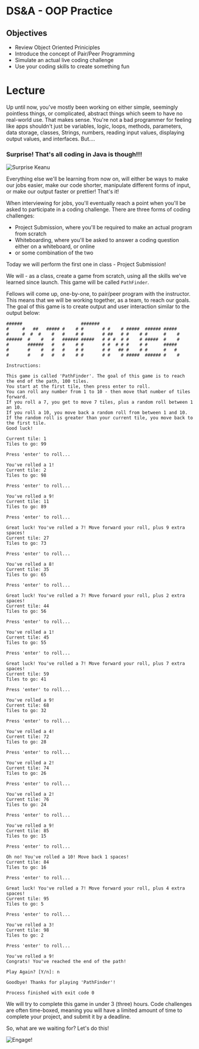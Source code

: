# DS&A - OOP Practice

## Objectives

* Review Object Oriented Priniciples
* Introduce the concept of Pair/Peer Programming
* Simulate an actual live coding challenge
* Use your coding skills to create something fun

# Lecture

Up until now, you've mostly been working on either simple, seemingly pointless things, or complicated, abstract things which seem to have no real-world use. That makes sense. You're not a bad programmer for feeling like apps shouldn't just be variables, logic, loops, methods, parameters, data storage, classes, Strings, numbers, reading input values, displaying output values, and interfaces. But....

### Surprise! That's all coding in Java is though!!!

![Surprise Keanu](https://i.kym-cdn.com/entries/icons/mobile/000/007/630/conspiracykeanu.jpg)

Everything else we'll be learning from now on, will either be ways to make our jobs easier, make our code shorter, manipulate different forms of input, or make our output faster or prettier! That's it!

When interviewing for jobs, you'll eventually reach a point when you'll be asked to participate in a coding challenge. There are three forms of coding challenges:

* Project Submission, where you'll be required to make an actual program from scratch
* Whiteboarding, where you'll be asked to answer a coding question either on a whiteboard, or online
* or some combination of the two

Today we will perform the first one in class - Project Submission!

We will - as a class, create a game from scratch, using all the skills we've learned since launch. This game will be called `PathFinder`.

Fellows will come up, one-by-one, to pair/peer program with the instructor. This means that we will be working together, as a team, to reach our goals. The goal of this game is to create output and user interaction similar to the output below:

```
######                      #######
#     #   ##   ##### #    # #       # #    # #####  ###### #####
#     #  #  #    #   #    # #       # ##   # #    # #      #    #
######  #    #   #   ###### #####   # # #  # #    # #####  #    #
#       ######   #   #    # #       # #  # # #    # #      #####
#       #    #   #   #    # #       # #   ## #    # #      #   #
#       #    #   #   #    # #       # #    # #####  ###### #    #

Instructions:

This game is called 'PathFinder'. The goal of this game is to reach the end of the path, 100 tiles.
You start at the first tile, then press enter to roll.
You can roll any number from 1 to 10 - then move that number of tiles forward.
If you roll a 7, you get to move 7 tiles, plus a random roll between 1 an 10.
If you roll a 10, you move back a random roll from between 1 and 10.
If the random roll is greater than your current tile, you move back to the first tile.
Good luck!

Current tile: 1
Tiles to go: 99

Press 'enter' to roll...

You've rolled a 1!
Current tile: 2
Tiles to go: 98

Press 'enter' to roll...

You've rolled a 9!
Current tile: 11
Tiles to go: 89

Press 'enter' to roll...

Great luck! You've rolled a 7! Move forward your roll, plus 9 extra spaces!
Current tile: 27
Tiles to go: 73

Press 'enter' to roll...

You've rolled a 8!
Current tile: 35
Tiles to go: 65

Press 'enter' to roll...

Great luck! You've rolled a 7! Move forward your roll, plus 2 extra spaces!
Current tile: 44
Tiles to go: 56

Press 'enter' to roll...

You've rolled a 1!
Current tile: 45
Tiles to go: 55

Press 'enter' to roll...

Great luck! You've rolled a 7! Move forward your roll, plus 7 extra spaces!
Current tile: 59
Tiles to go: 41

Press 'enter' to roll...

You've rolled a 9!
Current tile: 68
Tiles to go: 32

Press 'enter' to roll...

You've rolled a 4!
Current tile: 72
Tiles to go: 28

Press 'enter' to roll...

You've rolled a 2!
Current tile: 74
Tiles to go: 26

Press 'enter' to roll...

You've rolled a 2!
Current tile: 76
Tiles to go: 24

Press 'enter' to roll...

You've rolled a 9!
Current tile: 85
Tiles to go: 15

Press 'enter' to roll...

Oh no! You've rolled a 10! Move back 1 spaces!
Current tile: 84
Tiles to go: 16

Press 'enter' to roll...

Great luck! You've rolled a 7! Move forward your roll, plus 4 extra spaces!
Current tile: 95
Tiles to go: 5

Press 'enter' to roll...

You've rolled a 3!
Current tile: 98
Tiles to go: 2

Press 'enter' to roll...

You've rolled a 9!
Congrats! You've reached the end of the path!

Play Again? [Y/n]: n

Goodbye! Thanks for playing 'PathFinder'!

Process finished with exit code 0
```

We will try to complete this game in under 3 (three) hours. Code challenges are often time-boxed, meaning you will have a limited amount of time to complete your project, and submit it by a deadline.

So, what are we waiting for? Let's do this!

![Engage!](https://percolatorconsulting.com/wp-content/uploads/2018/06/2c0zzs.jpg)
